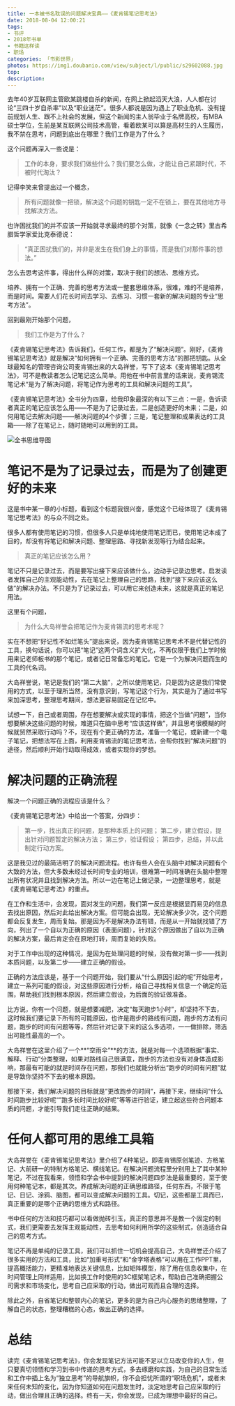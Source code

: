 ```yaml
---
title: 一本被书名耽误的问题解决宝典——《麦肯锡笔记思考法》
date: 2018-08-04 12:00:21
tags:
- 书评
- 2018年书单
- 书籍这样读
- 职场
categories: 「书影世界」
photos: https://img1.doubanio.com/view/subject/l/public/s29602088.jpg
top:
description: 
---
```


去年40岁互联网主管欧某跳楼自杀的新闻，在网上掀起滔天大浪，人人都在讨论“三四十岁自杀率”以及“职业迷茫”。很多人都说是因为遇上了职业危机、没有提前规划人生、跟不上社会的发展，但这个新闻的主人翁毕业于名牌高校，有MBA硕士学位，生前是某互联网公司技术高管，看着欧某可以算是高材生的人生履历，我不禁在思考，问题到底出在哪里？我们工作是为了什么？

这个问题再深入一些说是：

>工作的本身，要求我们做些什么？我们要怎么做，才能让自己紧跟时代，不被时代淘汰？

记得李笑来曾提出过一个概念，

>所有问题就像一把锁，解决这个问题的钥匙一定不在锁上，要在其他地方寻找解决方法。

也许困扰我们的并不应该一开始就寻求最终的那个对策，就像《一念之转》里古希腊哲学家爱比克泰德说：

>“真正困扰我们的，并非是发生在我们身上的事情，而是我们对那件事的想法。”

怎么去思考这件事，得出什么样的对策，取决于我们的想法、思维方式。

培养、拥有一个正确、完善的思考方法或一整套思维体系，很难，难的不是培养，而是时间。需要人们花长时间去学习、去练习、习惯一套新的解决问题的专业“思考方法”。

回到最刚开始那个问题，

>我们工作是为了什么？

《麦肯锡笔记思考法》告诉我们，任何工作，都是为了“解决问题”。刚好，《麦肯锡笔记思考法》就是解决“如何拥有一个正确、完善的思考方法”的那把钥匙。从全球最知名的管理咨询公司麦肯锡出来的大岛祥誉，写下了这本《麦肯锡笔记思考法》，可不是教读者怎么记笔记这么简单。用他在书中前言里的话来说，麦肯锡流笔记术“是为了解决问题，将笔记作为思考的工具和解决问题的工具”。

《麦肯锡笔记思考法》全书分为四章，给我印象最深的有以下三点：一是，告诉读者真正的笔记应该怎么用——不是为了记录过去，二是创造更好的未来；二是，如何用笔记去解决问题——解决问题的4个步骤；三是，笔记整理和成果表达的工具箱——除了在笔记上，随时随地可以用到的工具。

![全书思维导图](mindmap.png)

# 笔记不是为了记录过去，而是为了创建更好的未来

这是书中某一章的小标题，看到这个标题我很兴奋，感觉这个已经体现了《麦肯锡笔记思考法》的与众不同之处。

很多人都有使用笔记的习惯，但很多人只是单纯地使用笔记而已，使用笔记本成了目的，却没有将笔记和解决问题、整理思路、寻找新发现等行为结合起来。

>真正的笔记应该怎么用？

笔记不只是记录过去，而是要写出接下来应该做什么，边动手记录边思考。启发读者发挥自己的主观能动性，去在笔记上整理自己的思路，找到“接下来应该这么做”的解决办法。不只是为了记录过去，可以用它来创造未来，这就是真正的笔记用法。

这里有个问题，

>为什么大岛祥誉会把笔记作为麦肯锡流的思考术呢？

实在不想把“好记性不如烂笔头”提出来说，因为麦肯锡笔记思考术不是代替记性的工具，换句话说，你可以把“笔记”这两个词含义扩大化，不再仅限于我们上学时候用来记老师板书的那个笔记，或者记日常备忘的笔记。它是一个为解决问题而生的工具的代名词。

大岛祥誉说，笔记是我们的“第二大脑”，之所以使用笔记，只是因为这是我们常使用的方式，以至于理所当然，没有意识到，写笔记这个行为，其实是为了通过书写来加深思考，整理思考期间，想法更容易固定在记忆中。

试想一下，自己或者周围，存在想要解决或实现的事情，把这个当做“问题”，当你想要解决这些问题的时候，难道只在脑中思考“应该这样做”，并且思考很模糊的时候就贸然采取行动吗？不，现在有个更正确的方法，准备一个笔记，或新建一个电子笔记，把想法写在上面，利用麦肯锡流的笔记思考法，会帮你找到“解决问题”的途径，然后顺利开始行动取得成效，或者实现你的梦想。

# 解决问题的正确流程

解决一个问题正确的流程应该是什么？

《麦肯锡笔记思考法》中给出一个答案，分四步：

>第一步，找出真正的问题，是那种本质上的问题；
第二步，建立假设，提出针对问题暂定的解决方法；
第三步，验证假设；
第四步，总结，并以此制定行动方案。

这是我见过的最简洁明了的解决问题流程。也许有些人会在头脑中对解决问题有个大致的方法，但大多数未经过长时间专业的培训，很难第一时间准确在头脑中整理出所有状况并且找到解决方法。所以一边在笔记上做记录，一边整理思考，就是《麦肯锡笔记思考法》的重点。

在工作和生活中，会发现，面对发生的问题，我们第一反应是根据显而易见的信息去找出原因，然后对此给出解决方案。但可能会出现，无论解决多少次，这个问题都会反复发生，周而复始。那是因为不是解决办法有错，而是从一开始就找错了方向，列出了一个自以为正确的原因（表面问题），针对这个原因做出了自以为正确的解决方案，最后肯定会在原地打转，周而复始的失败。

对于工作中出现的这种情况，是因为在处理问题的时候，没有做对第一步——找到本质问题，以及第二步——建立正确的假设。

正确的方法应该是，基于一个问题开始，我们要从“什么原因引起的呢”开始思考，建立一系列可能的假设，对这些原因进行分析，给自己寻找相关信息一个确定的范围，帮助我们找到根本原因，然后建立假设，为后面的验证做准备。

比方说，你有一个问题，就是想要减肥，决定“每天跑步1小时”，却坚持不下去，这时候我们要记录下所有的可能原因，也许是跑步的路线有问题，跑步的方法有问题，跑步的时间有问题等等，然后针对记录下来的这么多选项，一一做排除，筛选出可能性最高的一个。

大岛祥誉在这里介绍了一个**“空雨伞”**的方法，就是对每一个选项根据“事实、解释、行动”分类整理，如果对路线自己很满意，跑步的方法也没有对身体造成影响，那最有可能的就是时间存在问题，那我们也就能分析出“跑步的时间有问题”就是导致你坚持不下去的根本原因。

那接下来，我们解决问题的目标就是”更改跑步的时间“，再接下来，继续问”什么时间跑步比较好呢“”跑多长时间比较好呢“等等进行验证，建立起这些符合问题本质的问题，才能引导我们走往正确的结果。

# 任何人都可用的思维工具箱

大岛祥誉在《麦肯锡笔记思考法》里介绍了4种笔记，即麦肯锡原创笔迹、方格笔记、大前研一的特制方格笔记、横线笔记。在解决问题流程里分别用上了其中某种笔记，不过在我看来，领悟和学会书中提到的解决问题四步法是最重要的，至于使用何种笔记本，都是其次。养成解决问题的正确思维路径，任何东西，不限于笔记、日记、涂鸦、脑图，都可以变成解决问题的工具。切记，这些都是工具而已，真正重要的是哪个正确的思维方式和路径。

书中任何的方法和技巧都可以看做抛砖引玉，真正的意思并不是教一个固定的制式，我们更需要去发挥主观能动性，去思考如何利用所学的这些制式，创造适合自己的思考方式。

笔记不再是单纯的记录工具，我们可以抓住一切机会提高自己，大岛祥誉还介绍了很多实用的方法和工具，比如“加重号形式”和“金字塔表格”可以用在工作PPT里，提高概括能力，更精准地表达关键信息，比如矩阵模型，除了用在信息收集中，在时间管理上同样适用，比如换工作时使用的3C框架笔记术，帮助自己准确把握公司需求和市场变化，思考自己应采取的行动，做出可观而且合理的选择。

除此之外，自省笔记和整顿内心的笔记，更多的是为自己内心服务的思绪整理，了解自己的状态，整理糟糕的心态，做出正确的选择。

# 总结
读完《麦肯锡笔记思考法》，你会发现笔记方法可能不足以立马改变你的人生，但只要真切领悟和学习到书中传递的思考方式，多去琢磨和实践，为自己的日常生活和工作中插上名为“独立思考”的导航旗帜，你不会担忧所谓的“职场危机”，或者未来任何未知的变化，因为你知道如何在问题发生时，淡定地思考自己应采取的行动，做出合理且正确的选择。终有一天，你会发现，已成为理想中最好的自己。


